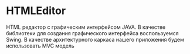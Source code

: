 # HTMLEditor

HTML редактор с графическим интерфейсом JAVA. 
В качестве библиотеки для создания графического интерфейса воспользуемся Swing. 
В качестве архитектурного каркаса нашего приложения будем использовать MVC модель
